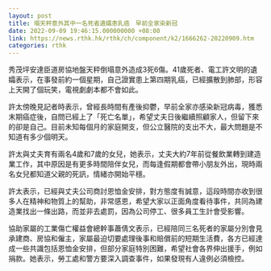```yaml
---
layout: post
title: 塌天秤意外其中一名死者遺孀患乳癌　早前全家染新冠
date: 2022-09-09 19:46:15.000000000 +08:00
link: https://news.rthk.hk/rthk/ch/component/k2/1666262-20220909.htm
categories: rthk
---
```


秀茂坪安達臣道房協地盤天秤倒塌意外造成3死6傷。41歲死者、電工許文明的遺孀表示，在事發前約一個星期，自己證實患上第四期乳癌，已經擴散到肺部，形容上天開了個玩笑，電視劇劇本都不會如此。

許太傍晚見記者時表示，曾經長時間有產後抑鬱，早前全家亦感染新冠病毒，獲悉末期癌症後，自問已經上了「死亡名單」，希望丈夫日後繼續照顧家人，但留下來的卻是自己。目前未知每個月的家庭開支，但公立醫院的支出不大，最大問題是不知道有多少個明天。

許太與丈夫育有兩名4歲和7歲的女兒，她表示，丈夫大約7年前從餐飲業轉到建造業工作，其中原因是有更多時間陪伴女兒，而每逢假期都會帶小朋友外出，現時兩名女兒都知道父親的死訊，情緒亦開始平穩。

許太表示，已經與丈夫公司商討恩恤金安排，對方態度有誠意，這段時間亦收到很多人在精神和物質上的幫助，非常感恩，希望大家以正面角度看待事件，共同為建造業找出一條出路，而並非去處罰，因為公司停工、很多員工生計會受影響。

協助家屬的工業傷亡權益會總幹事蕭倩文表示，已經陪同三名死者的家屬分別會見承建商、房協和僱主，家屬最迫切要處理後事和賠償前的短期生活費，各方已經達成一些共識包括恩恤金安排，但部分家庭特別困難，希望社會各界伸出援手，例如捐款。她表示，勞工處和警方要深入調查事件，如果發現有人違例必須檢控。

